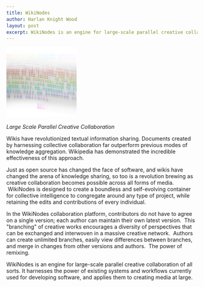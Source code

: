 ```yaml
--- 
title: WikiNodes
author: Harlan Knight Wood
layout: post
excerpt: WikiNodes is an engine for large-scale parallel creative collaboration of all sorts. It harnesses the power of existing systems and workflows currently used for developing software, and applies them to creating media at large.
---
```


<img src="../IMG/massively-parallel-academic-research-sys1-300x200-2-185x185.png" class="thumbnail-post alignleft" />

_Large Scale Parallel Creative Collaboration_

Wikis have revolutionized textual information sharing. Documents created by harnessing collective collaboration far outperform previous modes of knowledge aggregation. Wikipedia has demonstrated the incredible effectiveness of this approach.

Just as open source has changed the face of software, and wikis have changed the arena of knowledge sharing, so too is a revolution brewing as creative collaboration becomes possible across all forms of media.  WikiNodes is designed to create a boundless and self-evolving container for collective intelligence to congregate around any type of project, while retaining the edits and contributions of every individual.

In the WikiNodes collaboration platform, contributors do not have to agree on a single version; each author can maintain their own latest version.  This "branching" of creative works encourages a diversity of perspectives that can be exchanged and interwoven in a massive creative network.  Authors can create unlimited branches, easily view differences between branches, and merge in changes from other versions and authors.  The power of remixing.

WikiNodes is an engine for large-scale parallel creative collaboration of all sorts. It harnesses the power of existing systems and workflows currently used for developing software, and applies them to creating media at large.
